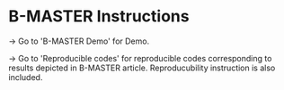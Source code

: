 # B-MASTER Instructions
-> Go to 'B-MASTER Demo' for Demo.

-> Go to 'Reproducible codes' for reproducible codes corresponding to results depicted in B-MASTER article. Reproducubility instruction is also included.
